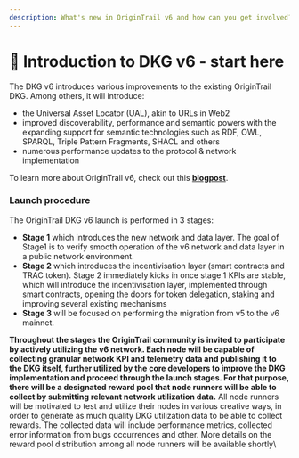 ```yaml
---
description: What's new in OriginTrail v6 and how can you get involved?
---
```


# 🚀 Introduction to DKG v6 - start here

The DKG v6 introduces various improvements to the existing OriginTrail DKG. Among others, it will introduce:

* the Universal Asset Locator (UAL), akin to URLs in Web2
* improved discoverability, performance and semantic powers with the expanding support for semantic technologies such as RDF, OWL, SPARQL, Triple Pattern Fragments, SHACL and others&#x20;
* numerous performance updates to the protocol & network implementation

To learn more about OriginTrail v6, check out this [**blogpost**](https://medium.com/origintrail/launching-the-origintrail-v6-stages-explained-3997797d44c0).

### Launch procedure

The OriginTrail DKG v6 launch is performed in 3 stages:

* **Stage 1** which introduces the new network and data layer. The goal of Stage1 is to verify smooth operation of the v6 network and data layer in a public network environment.
* **Stage 2** which introduces the incentivisation layer (smart contracts and TRAC token). Stage 2 immediately kicks in once stage 1 KPIs are stable, which will introduce the incentivisation layer, implemented through smart contracts, opening the doors for token delegation, staking and improving several existing mechanisms
* **Stage 3** will be focused on performing the migration from v5 to the v6 mainnet.

**Throughout the stages the OriginTrail community is invited to participate by actively utilizing the v6 network. Each node will be capable of collecting granular network KPI and telemetry data and publishing it to the DKG itself, further utilized by the core developers to improve the DKG implementation and proceed through the launch stages. For that purpose, there will be a designated reward pool that node runners will be able to collect by submitting relevant network utilization data.** All node runners will be motivated to test and utilize their nodes in various creative ways, in order to generate as much quality DKG utilization data to be able to collect rewards. The collected data will include performance metrics, collected error information from bugs occurrences and other. More details on the reward pool distribution among all node runners will be available shortly\
